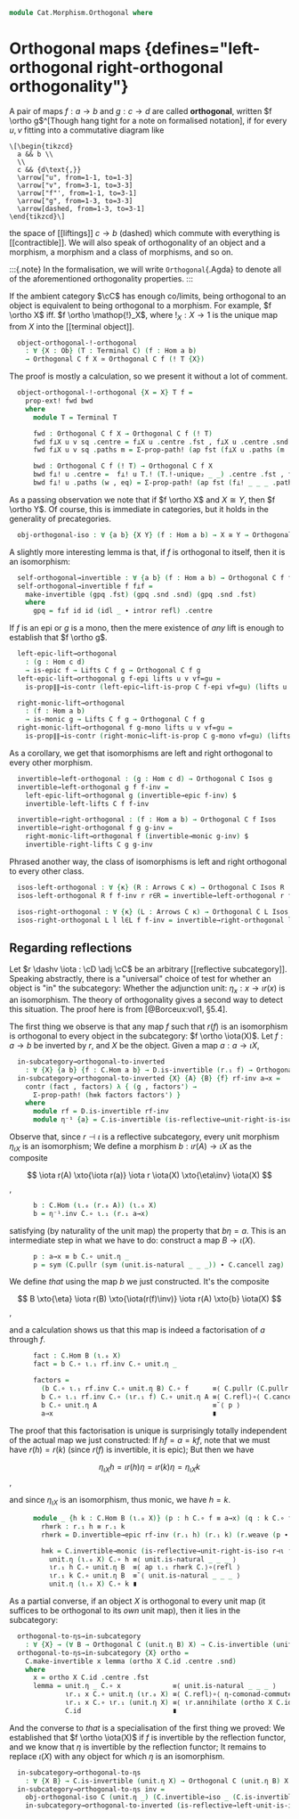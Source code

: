 <!--
```agda
open import Cat.Functor.Adjoint.Reflective
open import Cat.Functor.Properties
open import Cat.Diagram.Terminal
open import Cat.Functor.Adjoint
open import Cat.Morphism.Class
open import Cat.Morphism.Lifts
open import Cat.Prelude

import Cat.Functor.Reasoning
import Cat.Reasoning
```
-->

```agda
module Cat.Morphism.Orthogonal where
```

# Orthogonal maps {defines="left-orthogonal right-orthogonal orthogonality"}

A pair of maps $f : a \to b$ and $g : c \to d$ are called
**orthogonal**, written $f \ortho g$^[Though hang tight for a note on
formalised notation], if for every $u, v$ fitting into a commutative
diagram like

~~~{.quiver}
\[\begin{tikzcd}
  a && b \\
  \\
  c && {d\text{,}}
  \arrow["u", from=1-1, to=1-3]
  \arrow["v", from=3-1, to=3-3]
  \arrow["f"', from=1-1, to=3-1]
  \arrow["g", from=1-3, to=3-3]
  \arrow[dashed, from=1-3, to=3-1]
\end{tikzcd}\]
~~~

the space of [[liftings]] $c \to b$ (dashed) which commute with everything is
[[contractible]]. We will also speak of orthogonality of an object and a
morphism, a morphism and a class of morphisms, and so on.

:::{.note}
In the formalisation, we will write `Orthogonal`{.Agda} to denote all of the
aforementioned orthogonality properties.
:::

<!--
```agda
module _ {o ℓ} (C : Precategory o ℓ) where
  open Cat.Reasoning C
  open Terminal
  private
    variable
      a b c d x y : ⌞ C ⌟
      f g h u v : Hom a b
```
-->

If the ambient category $\cC$ has enough co/limits,
being orthogonal to an object is equivalent to being orthogonal to a
morphism. For example, $f \ortho X$ iff. $f \ortho \mathop{!}_X$, where
$!_X : X \to 1$ is the unique map from $X$ into the [[terminal object]].

```agda
  object-orthogonal-!-orthogonal
    : ∀ {X : Ob} (T : Terminal C) (f : Hom a b)
    → Orthogonal C f X ≃ Orthogonal C f (! T {X})
```

The proof is mostly a calculation, so we present it without a lot of comment.

```agda
  object-orthogonal-!-orthogonal {X = X} T f =
    prop-ext! fwd bwd
    where
      module T = Terminal T

      fwd : Orthogonal C f X → Orthogonal C f (! T)
      fwd f⊥X u v sq .centre = f⊥X u .centre .fst , f⊥X u .centre .snd , T.!-unique₂ _ _
      fwd f⊥X u v sq .paths m = Σ-prop-path! (ap fst (f⊥X u .paths (m .fst , m .snd .fst)))

      bwd : Orthogonal C f (! T) → Orthogonal C f X
      bwd f⊥! u .centre =  f⊥! u T.! (T.!-unique₂ _ _) .centre .fst , f⊥! u T.! (T.!-unique₂ _ _) .centre .snd .fst
      bwd f⊥! u .paths (w , eq) = Σ-prop-path! (ap fst (f⊥! _ _ _ .paths (w , eq , (T.!-unique₂ _ _))))
```

As a passing observation we note that if $f \ortho X$ and $X \cong Y$,
then $f \ortho Y$. Of course, this is immediate in categories, but it
holds in the generality of precategories.

```agda
  obj-orthogonal-iso : ∀ {a b} {X Y} (f : Hom a b) → X ≅ Y → Orthogonal C f X → Orthogonal C f Y
```

<!--
```agda
  obj-orthogonal-iso f x≅y f⊥X a =
    contr
      ( g.to ∘ contr' .centre .fst
      , pullr (contr' .centre .snd) ∙ cancell g.invl )
      λ x → Σ-prop-path! $
        ap₂ _∘_ refl (ap fst (contr' .paths (g.from ∘ x .fst , pullr (x .snd))))
        ∙ cancell g.invl
    where
      module g = _≅_ x≅y
      contr' = f⊥X (g.from ∘ a)
```
-->

A slightly more interesting lemma is that, if $f$ is orthogonal to
itself, then it is an isomorphism:

```agda
  self-orthogonal→invertible : ∀ {a b} (f : Hom a b) → Orthogonal C f f → is-invertible f
  self-orthogonal→invertible f f⊥f =
    make-invertible (gpq .fst) (gpq .snd .snd) (gpq .snd .fst)
    where
      gpq = f⊥f id id (idl _ ∙ intror refl) .centre
```

If $f$ is an epi or $g$ is a mono, then the mere existence of
_any_ lift is enough to establish that $f \ortho g$.

```agda
  left-epic-lift→orthogonal
    : (g : Hom c d)
    → is-epic f → Lifts C f g → Orthogonal C f g
  left-epic-lift→orthogonal g f-epi lifts u v vf=gu =
    is-prop∥∥→is-contr (left-epic→lift-is-prop C f-epi vf=gu) (lifts u v vf=gu)

  right-monic-lift→orthogonal
    : (f : Hom a b)
    → is-monic g → Lifts C f g → Orthogonal C f g
  right-monic-lift→orthogonal f g-mono lifts u v vf=gu =
    is-prop∥∥→is-contr (right-monic→lift-is-prop C g-mono vf=gu) (lifts u v vf=gu)
```

<!--
```agda
  left-epic-lift→orthogonal-class
    : ∀ {κ} (R : Arrows C κ)
    → is-epic f → Lifts C f R → Orthogonal C f R
  left-epic-lift→orthogonal-class R f-epic lifts r r∈R =
    left-epic-lift→orthogonal r f-epic (lifts r r∈R)

  right-monic-lift→orthogonal-class
    : ∀ {κ} (L : Arrows C κ)
    → is-monic f → Lifts C L f → Orthogonal C L f
  right-monic-lift→orthogonal-class L f-epic lifts l l∈L =
    right-monic-lift→orthogonal l f-epic (lifts l l∈L)
```
-->

As a corollary, we get that isomorphisms are left and right orthogonal to every
other morphism.

```agda
  invertible→left-orthogonal : (g : Hom c d) → Orthogonal C Isos g
  invertible→left-orthogonal g f f-inv =
    left-epic-lift→orthogonal g (invertible→epic f-inv) $
    invertible-left-lifts C f f-inv

  invertible→right-orthogonal : (f : Hom a b) → Orthogonal C f Isos
  invertible→right-orthogonal f g g-inv =
    right-monic-lift→orthogonal f (invertible→monic g-inv) $
    invertible-right-lifts C g g-inv
```

Phrased another way, the class of isomorphisms is left and right orthogonal
to every other class.

```agda
  isos-left-orthogonal : ∀ {κ} (R : Arrows C κ) → Orthogonal C Isos R
  isos-left-orthogonal R f f-inv r r∈R = invertible→left-orthogonal r f f-inv

  isos-right-orthogonal : ∀ {κ} (L : Arrows C κ) → Orthogonal C L Isos
  isos-right-orthogonal L l l∈L f f-inv = invertible→right-orthogonal l f f-inv
```

<!--
```agda
  invertible→left-orthogonal-class : ∀ {κ} (R : Arrows C κ) → is-invertible f → Orthogonal C f R
  invertible→left-orthogonal-class R f-inv r _ = invertible→left-orthogonal r _ f-inv

  invertible→right-orthogonal-class : ∀ {κ} (L : Arrows C κ) → is-invertible f → Orthogonal C L f
  invertible→right-orthogonal-class L f-inv l _ = invertible→right-orthogonal l _ f-inv
```
-->

<!--
```agda
  orthogonal→lifts-against : Orthogonal C f g → Lifts C f g
  orthogonal→lifts-against o u v p = pure (o u v p .centre)

  orthogonal→lifts-left-class
    : ∀ {κ} (L : Arrows C κ)
    → Orthogonal C L f → Lifts C L f
  orthogonal→lifts-left-class L L⊥f l l∈L =
    orthogonal→lifts-against (L⊥f l l∈L)

  orthogonal→lifts-right-class
    : ∀ {κ} (R : Arrows C κ)
    → Orthogonal C f R → Lifts C f R
  orthogonal→lifts-right-class R f⊥R r r∈R =
    orthogonal→lifts-against (f⊥R r r∈R)
```
-->

## Regarding reflections

<!--
```agda
module
  _ {o ℓ o' ℓ'} {C : Precategory o ℓ} {D : Precategory o' ℓ'}
    {r : Functor C D} {ι : Functor D C}
    (r⊣ι : r ⊣ ι) (ι-ff : is-fully-faithful ι)
  where
  private
    module C = Cat.Reasoning C
    module D = Cat.Reasoning D
    module ι = Cat.Functor.Reasoning ι
    module r = Cat.Functor.Reasoning r
    module rι = Cat.Functor.Reasoning (r F∘ ι)
    module ιr = Cat.Functor.Reasoning (ι F∘ r)
  open _⊣_ r⊣ι
```
-->

Let $r \dashv \iota : \cD \adj \cC$ be an arbitrary [[reflective
subcategory]]. Speaking abstractly, there is a "universal" choice of
test for whether an object is "in" the subcategory: Whether the
adjunction unit: $\eta_x : x \to \iota{}r(x)$ is an isomorphism.  The
theory of orthogonality gives a second way to detect this situation.
The proof here is from [@Borceux:vol1, §5.4].

The first thing we observe is that any map $f$ such that $r(f)$ is an
isomorphism is orthogonal to every object in the subcategory:
$f \ortho \iota(X)$. Let $f : a \to b$ be inverted by $r$, and $X$ be
the object. Given a map $a : a \to \iota X$,

```agda
  in-subcategory→orthogonal-to-inverted
    : ∀ {X} {a b} {f : C.Hom a b} → D.is-invertible (r.₁ f) → Orthogonal C f (ι.₀ X)
  in-subcategory→orthogonal-to-inverted {X} {A} {B} {f} rf-inv a→x =
    contr (fact , factors) λ { (g , factors') →
      Σ-prop-path! (h≡k factors factors') }
    where
      module rf = D.is-invertible rf-inv
      module η⁻¹ {a} = C.is-invertible (is-reflective→unit-right-is-iso r⊣ι ι-ff {a})
```

Observe that, since $r \dashv \iota$ is a reflective subcategory, every
unit morphism $\eta_{\iota X}$ is an isomorphism; We define a morphism
$b : \iota r(A) \to \iota X$ as the composite

$$
\iota r(A) \xto{\iota r(a)} \iota r \iota(X) \xto{\eta\inv} \iota(X)
$$,

```agda
      b : C.Hom (ι.₀ (r.₀ A)) (ι.₀ X)
      b = η⁻¹.inv C.∘ ι.₁ (r.₁ a→x)
```

satisfying (by naturality of the unit map) the property that $b\eta =
a$. This is an intermediate step in what we have to do: construct a map
$B \to \iota(X)$.

```agda
      p : a→x ≡ b C.∘ unit.η _
      p = sym (C.pullr (sym (unit.is-natural _ _ _)) ∙ C.cancell zag)
```

We define _that_ using the map $b$ we just constructed. It's the composite

$$
B \xto{\eta} \iota r(B) \xto{\iota(r(f)\inv)} \iota r(A) \xto{b} \iota(X)
$$,

and a calculation shows us that this map is indeed a factorisation of
$a$ through $f$.

```agda
      fact : C.Hom B (ι.₀ X)
      fact = b C.∘ ι.₁ rf.inv C.∘ unit.η _

      factors =
        (b C.∘ ι.₁ rf.inv C.∘ unit.η B) C.∘ f      ≡⟨ C.pullr (C.pullr (unit.is-natural _ _ _)) ⟩
        b C.∘ ι.₁ rf.inv C.∘ (ιr.₁ f) C.∘ unit.η A ≡⟨ C.refl⟩∘⟨ C.cancell (ι.annihilate rf.invr) ⟩
        b C.∘ unit.η A                             ≡˘⟨ p ⟩
        a→x                                        ∎
```

The proof that this factorisation is unique is surprisingly totally
independent of the actual map we just constructed: If $hf = a = kf$,
note that we must have $r(h) = r(k)$ (since $r(f)$ is invertible, it is
epic); But then we have

$$
\eta_{\iota X} h = \iota r(h) \eta = \iota r(k) \eta = \eta_{\iota X} k
$$,

and since $\eta_{\iota X}$ is an isomorphism, thus monic, we have $h =
k$.

```agda
      module _ {h k : C.Hom B (ι.₀ X)} (p : h C.∘ f ≡ a→x) (q : k C.∘ f ≡ a→x) where
        rh≡rk : r.₁ h ≡ r.₁ k
        rh≡rk = D.invertible→epic rf-inv (r.₁ h) (r.₁ k) (r.weave (p ∙ sym q))

        h≡k = C.invertible→monic (is-reflective→unit-right-is-iso r⊣ι ι-ff) _ _ $
          unit.η (ι.₀ X) C.∘ h ≡⟨ unit.is-natural _ _ _ ⟩
          ιr.₁ h C.∘ unit.η B  ≡⟨ ap ι.₁ rh≡rk C.⟩∘⟨refl ⟩
          ιr.₁ k C.∘ unit.η B  ≡˘⟨ unit.is-natural _ _ _ ⟩
          unit.η (ι.₀ X) C.∘ k ∎
```

As a partial converse, if an object $X$ is orthogonal to every unit map
(it suffices to be orthogonal to its _own_ unit map), then it lies in
the subcategory:

```agda
  orthogonal-to-ηs→in-subcategory
    : ∀ {X} → (∀ B → Orthogonal C (unit.η B) X) → C.is-invertible (unit.η X)
  orthogonal-to-ηs→in-subcategory {X} ortho =
    C.make-invertible x lemma (ortho X C.id .centre .snd)
    where
      x = ortho X C.id .centre .fst
      lemma = unit.η _ C.∘ x             ≡⟨ unit.is-natural _ _ _ ⟩
              ιr.₁ x C.∘ unit.η (ιr.₀ X) ≡⟨ C.refl⟩∘⟨ η-comonad-commute r⊣ι ι-ff ⟩
              ιr.₁ x C.∘ ιr.₁ (unit.η X) ≡⟨ ιr.annihilate (ortho X C.id .centre .snd) ⟩
              C.id                       ∎
```

And the converse to *that* is a specialisation of the first thing we
proved: We established that $f \ortho \iota(X)$ if $f$ is invertible by
the reflection functor, and we know that $\eta$ is invertible by the
reflection functor; It remains to replace $\iota(X)$ with any object for
which $\eta$ is an isomorphism.

```agda
  in-subcategory→orthogonal-to-ηs
    : ∀ {X B} → C.is-invertible (unit.η X) → Orthogonal C (unit.η B) X
  in-subcategory→orthogonal-to-ηs inv =
    obj-orthogonal-iso C (unit.η _) (C.invertible→iso _ (C.is-invertible-inverse inv)) $
    in-subcategory→orthogonal-to-inverted (is-reflective→left-unit-is-iso r⊣ι ι-ff)
```
